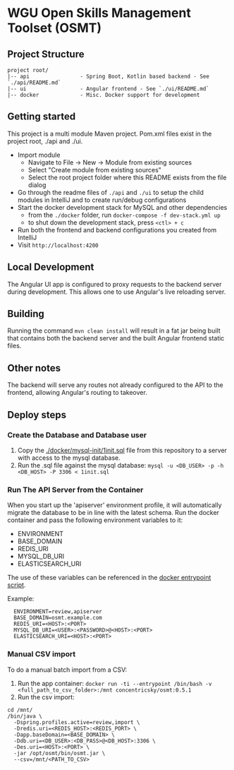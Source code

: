 # WGU Open Skills Management Toolset (OSMT)

## Project Structure
    project root/
    |-- api                - Spring Boot, Kotlin based backend - See `./api/README.md`
    |-- ui                 - Angular frontend - See `./ui/README.md`
    |-- docker             - Misc. Docker support for development

## Getting started
This project is a multi module Maven project. Pom.xml files exist in the project root, ./api and ./ui.  
  * Import module
      * Navigate to File -> New -> Module from existing sources
      * Select "Create module from existing sources"
      * Select the root project folder where this README exists from the file dialog
  * Go through the readme files of `./api` and `./ui` to setup the child modules in IntelliJ and to create run/debug configurations 
  * Start the docker development stack for MySQL and other dependencies
    * from the `./docker` folder, run `docker-compose -f dev-stack.yml up`
    * to shut down the development stack, press `<ctl> + c`  
  * Run both the frontend and backend configurations you created from IntelliJ
  * Visit `http://localhost:4200`

## Local Development
The Angular UI app is configured to proxy requests to the backend server during development. This allows one to use Angular's live reloading server.

## Building
Running the command `mvn clean install` will result in a fat jar being built that contains both the backend server and the built Angular frontend static files.

## Other notes
The backend will serve any routes not already configured to the API to the frontend, allowing Angular's routing to takeover. 

## Deploy steps
### Create the Database and Database user
1. Copy the [./docker/mysql-init/1init.sql](docker/mysql-init/1init.sql) file from this repository to a server with access to the mysql database.
1. Run the .sql file against the mysql database: `mysql -u <DB_USER> -p -h <DB_HOST> -P 3306 < 1init.sql`

### Run The API Server from the Container
When you start up the 'apiserver' environment profile, it will automatically migrate the database to be in line with the latest schema.
Run the docker container and pass the following environment variables to it: 
 * ENVIRONMENT
 * BASE_DOMAIN
 * REDIS_URI
 * MYSQL_DB_URI
 * ELASTICSEARCH_URI
 
The use of these variables can be referenced in the [docker entrypoint script](docker/bin/docker_entrypoint.sh).

Example:
  ```
    ENVIRONMENT=review,apiserver
    BASE_DOMAIN=osmt.example.com
    REDIS_URI=<HOST>:<PORT>
    MYSQL_DB_URI=<USER>:<PASSWORD>@<HOST>:<PORT>
    ELASTICSEARCH_URI=<HOST>:<PORT>
  ```

### Manual CSV import

To do a manual batch import from a CSV:
1. Run the app container: `docker run -ti --entrypoint /bin/bash -v <full_path_to_csv_folder>:/mnt concentricsky/osmt:0.5.1`
1. Run the csv import:
```
cd /mnt/
/bin/java \
  -Dspring.profiles.active=review,import \
  -Dredis.uri=<REDIS_HOST>:<REDIS_PORT> \
  -Dapp.baseDomain=<BASE_DOMAIN> \
  -Ddb.uri=<DB_USER>:<DB_PASS>@<DB_HOST>:3306 \
  -Des.uri=<HOST>:<PORT> \
  -jar /opt/osmt/bin/osmt.jar \
  --csv=/mnt/<PATH_TO_CSV>
```

